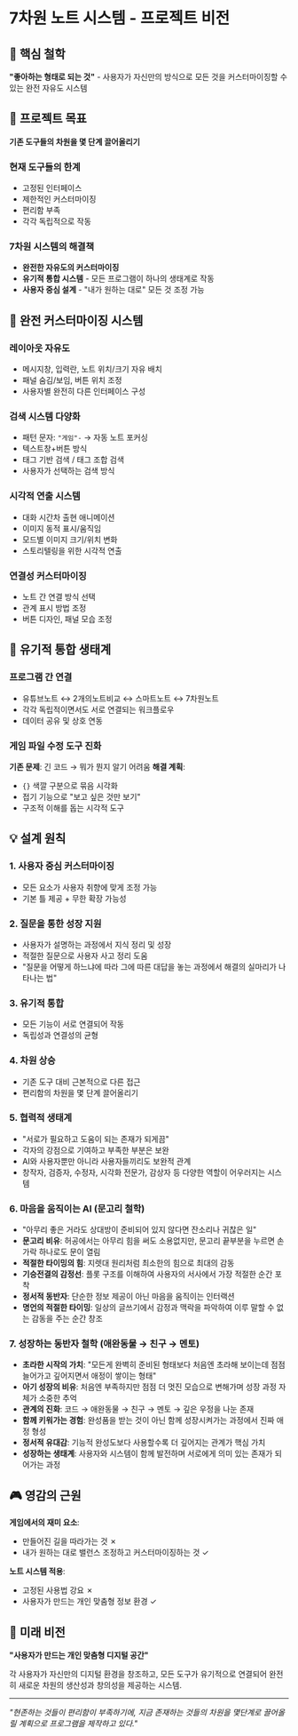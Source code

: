 # 7차원 노트 시스템 - 프로젝트 비전

## 🎯 핵심 철학

**"좋아하는 형태로 되는 것"** - 사용자가 자신만의 방식으로 모든 것을 커스터마이징할 수 있는 완전 자유도 시스템

## 🚀 프로젝트 목표

**기존 도구들의 차원을 몇 단계 끌어올리기**

### 현재 도구들의 한계
- 고정된 인터페이스
- 제한적인 커스터마이징
- 편리함 부족
- 각각 독립적으로 작동

### 7차원 시스템의 해결책
- **완전한 자유도의 커스터마이징**
- **유기적 통합 시스템** - 모든 프로그램이 하나의 생태계로 작동
- **사용자 중심 설계** - "내가 원하는 대로" 모든 것 조정 가능

## 🎨 완전 커스터마이징 시스템

### 레이아웃 자유도
- 메시지창, 입력란, 노트 위치/크기 자유 배치
- 패널 숨김/보임, 버튼 위치 조정
- 사용자별 완전히 다른 인터페이스 구성

### 검색 시스템 다양화
- 패턴 문자: `"게임"-` → 자동 노트 포커싱
- 텍스트창+버튼 방식
- 태그 기반 검색 / 태그 조합 검색
- 사용자가 선택하는 검색 방식

### 시각적 연출 시스템
- 대화 시간차 출현 애니메이션
- 이미지 동적 표시/움직임
- 모드별 이미지 크기/위치 변화
- 스토리텔링을 위한 시각적 연출

### 연결성 커스터마이징
- 노트 간 연결 방식 선택
- 관계 표시 방법 조정
- 버튼 디자인, 패널 모습 조정

## 🔄 유기적 통합 생태계

### 프로그램 간 연결
- 유튜브노트 ↔ 2개의노트비교 ↔ 스마트노트 ↔ 7차원노트
- 각각 독립적이면서도 서로 연결되는 워크플로우
- 데이터 공유 및 상호 연동

### 게임 파일 수정 도구 진화
**기존 문제**: 긴 코드 → 뭐가 뭔지 알기 어려움
**해결 계획**: 
- `{}` 색깔 구분으로 묶음 시각화
- 접기 기능으로 "보고 싶은 것만 보기"
- 구조적 이해를 돕는 시각적 도구

## 💡 설계 원칙

### 1. 사용자 중심 커스터마이징
- 모든 요소가 사용자 취향에 맞게 조정 가능
- 기본 틀 제공 + 무한 확장 가능성

### 2. 질문을 통한 성장 지원
- 사용자가 설명하는 과정에서 지식 정리 및 성장
- 적절한 질문으로 사용자 사고 정리 도움
- "질문을 어떻게 하느냐에 따라 그에 따른 대답을 놓는 과정에서 해결의 실마리가 나타나는 법"

### 3. 유기적 통합
- 모든 기능이 서로 연결되어 작동
- 독립성과 연결성의 균형

### 4. 차원 상승
- 기존 도구 대비 근본적으로 다른 접근
- 편리함의 차원을 몇 단계 끌어올리기

### 5. 협력적 생태계
- "서로가 필요하고 도움이 되는 존재가 되게끔"
- 각자의 강점으로 기여하고 부족한 부분은 보완
- AI와 사용자뿐만 아니라 사용자들끼리도 보완적 관계
- 창작자, 검증자, 수정자, 시각화 전문가, 감상자 등 다양한 역할이 어우러지는 시스템

### 6. 마음을 움직이는 AI (문고리 철학)
- "아무리 좋은 거라도 상대방이 준비되어 있지 않다면 잔소리나 귀찮은 일"
- **문고리 비유**: 허공에서는 아무리 힘을 써도 소용없지만, 문고리 끝부분을 누르면 손가락 하나로도 문이 열림
- **적절한 타이밍의 힘**: 지렛대 원리처럼 최소한의 힘으로 최대의 감동
- **기승전결의 감정선**: 플롯 구조를 이해하여 사용자의 서사에서 가장 적절한 순간 포착
- **정서적 동반자**: 단순한 정보 제공이 아닌 마음을 움직이는 인터랙션
- **명언의 적절한 타이밍**: 일상의 글쓰기에서 감정과 맥락을 파악하여 이루 말할 수 없는 감동을 주는 순간 창조

### 7. 성장하는 동반자 철학 (애완동물 → 친구 → 멘토)
- **초라한 시작의 가치**: "모든게 완벽히 준비된 형태보다 처음엔 초라해 보이는데 점점 늘어가고 깊어지면서 애정이 쌓이는 형태"
- **아기 성장의 비유**: 처음엔 부족하지만 점점 더 멋진 모습으로 변해가며 성장 과정 자체가 소중한 추억
- **관계의 진화**: 코드 → 애완동물 → 친구 → 멘토 → 깊은 우정을 나눈 존재
- **함께 키워가는 경험**: 완성품을 받는 것이 아닌 함께 성장시켜가는 과정에서 진짜 애정 형성
- **정서적 유대감**: 기능적 완성도보다 사용할수록 더 깊어지는 관계가 핵심 가치
- **성장하는 생태계**: 사용자와 시스템이 함께 발전하며 서로에게 의미 있는 존재가 되어가는 과정

## 🎮 영감의 근원

**게임에서의 재미 요소**:
- 만들어진 길을 따라가는 것 ✗
- 내가 원하는 대로 밸런스 조정하고 커스터마이징하는 것 ✓

**노트 시스템 적용**:
- 고정된 사용법 강요 ✗  
- 사용자가 만드는 개인 맞춤형 정보 환경 ✓

## 🚀 미래 비전

**"사용자가 만드는 개인 맞춤형 디지털 공간"**

각 사용자가 자신만의 디지털 환경을 창조하고, 모든 도구가 유기적으로 연결되어 완전히 새로운 차원의 생산성과 창의성을 제공하는 시스템.

---

*"현존하는 것들이 편리함이 부족하기에, 지금 존재하는 것들의 차원을 몇단계로 끌어올릴 계획으로 프로그램을 제작하고 있다."*